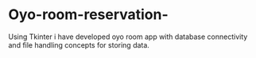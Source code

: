 # Oyo-room-reservation-
Using Tkinter i have developed oyo room app  with database connectivity and file handling concepts for storing data.
